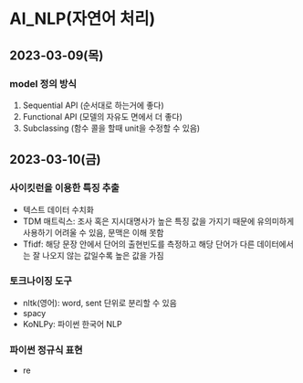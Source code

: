 # AI_NLP(자연어 처리)
## 2023-03-09(목)
### model 정의 방식
1. Sequential API (순서대로 하는거에 좋다)
2. Functional API (모델의 자유도 면에서 더 좋다)
3. Subclassing (함수 콜을 할때 unit을 수정할 수 있음)

## 2023-03-10(금)
### 사이킷런을 이용한 특징 추출
- 텍스트 데이터 수치화
- TDM 매트릭스: 조사 혹은 지시대명사가 높은 특징 값을 가지기 때문에 유의미하게 사용하기 어려울 수 있음, 문맥은 이해 못함
- Tfidf: 해당 문장 안에서 단어의 출현빈도를 측정하고 해당 단어가 다른 데이터에서는 잘 나오지 않는 값일수록 높은 값을 가짐

### 토크나이징 도구
- nltk(영어): word, sent 단위로 분리할 수 있음
- spacy
- KoNLPy: 파이썬 한국어 NLP

### 파이썬 정규식 표현
- re